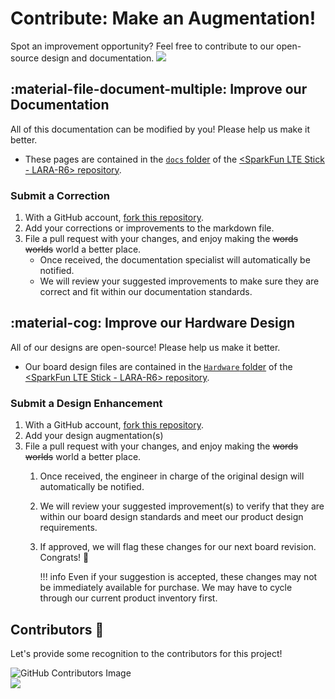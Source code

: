 # Contribute: Make an Augmentation!
Spot an improvement opportunity? Feel free to contribute to our open-source design and documentation. <a href="https://github.com/sparkfun/SparkFun_LTE_Stick_LARA_R6/pulls" alt="Pull Requests"><img src="https://img.shields.io/github/issues-pr/sparkfun/SparkFun_LTE_Stick_LARA_R6.svg" /></a>

## :material-file-document-multiple:&nbsp;Improve our Documentation
All of this documentation can be modified by you! Please help us make it better.

* These pages are contained in the [`docs` folder](https://github.com/sparkfun/SparkFun_LTE_Stick_LARA_R6/tree/main/docs) of the [<SparkFun LTE Stick - LARA-R6> repository](https://github.com/sparkfun/SparkFun_LTE_Stick_LARA_R6).

<!-- ### :material-source-pull:&nbsp;Submit a Correction -->
### Submit a Correction

1. With a GitHub account, [fork this repository](https://github.com/sparkfun/SparkFun_LTE_Stick_LARA_R6/fork).
2. Add your corrections or improvements to the markdown file.
3. File a pull request with your changes, and enjoy making the ~~words~~ ~~worlds~~ world a better place.
	* Once received, the documentation specialist will automatically be notified.
	* We will review your suggested improvements to make sure they are correct and fit within our documentation standards.

## :material-cog:&nbsp;Improve our Hardware Design
All of our designs are open-source! Please help us make it better.

* Our board design files are contained in the [`Hardware` folder](https://github.com/sparkfun/SparkFun_LTE_Stick_LARA_R6/tree/main/Hardware) of the [<SparkFun LTE Stick - LARA-R6> repository](https://github.com/sparkfun/SparkFun_LTE_Stick_LARA_R6).

<!-- ### :material-source-pull:&nbsp;Submit a Design Enhancement -->
### Submit a Design Enhancement

1. With a GitHub account, [fork this repository](https://github.com/sparkfun/SparkFun_LTE_Stick_LARA_R6/fork).
2. Add your design augmentation(s)
3. File a pull request with your changes, and enjoy making the ~~words~~ ~~worlds~~ world a better place.
	1. Once received, the engineer in charge of the original design will automatically be notified.
	2. We will review your suggested improvement(s) to verify that they are within our board design standards and meet our product design requirements.
	3. If approved, we will flag these changes for our next board revision. Congrats! 🍻

		!!! info
			Even if your suggestion is accepted, these changes may not be immediately available for purchase. We may have to cycle through our current product inventory first.

## Contributors&nbsp;:clap:
Let's provide some recognition to the contributors for this project!

![GitHub Contributors Image](https://contrib.rocks/image?repo=sparkfun/SparkFun_LTE_Stick_LARA_R6)
<br>
<a href="https://github.com/sparkfun/SparkFun_LTE_Stick_LARA_R6/pulls" alt="Pull Requests"><img src="https://img.shields.io/github/contributors/sparkfun/SparkFun_LTE_Stick_LARA_R6.svg" /></a>